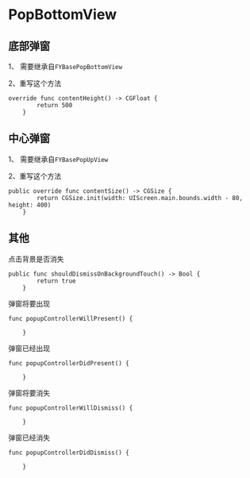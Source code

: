 # PopBottomView

## 底部弹窗

1、 需要继承自`FYBasePopBottomView`

2、重写这个方法


```
override func contentHeight() -> CGFloat {
        return 500
    }
```

## 中心弹窗

1、 需要继承自`FYBasePopUpView`

2、重写这个方法


```
public override func contentSize() -> CGSize {
        return CGSize.init(width: UIScreen.main.bounds.width - 80, height: 400)
    }
```

## 其他

点击背景是否消失

```
public func shouldDismissOnBackgroundTouch() -> Bool {
        return true
    }
```

弹窗将要出现

```
func popupControllerWillPresent() {
        
    }
```

弹窗已经出现


```
func popupControllerDidPresent() {
        
    }
```

弹窗将要消失


```
func popupControllerWillDismiss() {
        
    }
```

弹窗已经消失


```
func popupControllerDidDismiss() {
        
    }
```



